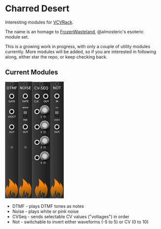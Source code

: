# Charred Desert

Interesting modules for [VCVRack](https://github.com/vcvrack/rack).

The name is an homage to [FrozenWasteland](https://github.com/almosteric/FrozenWasteland),
@almosteric's esoteric module set.

This is a growing work in progress, with only a couple of utility modules currently.
More modules will be added, so if you are interested in following along, either
star the repo, or keep checking back.

## Current Modules

![DTMF](docs/images/dtmf.png)![Noise](docs/images/noise.png)![CVSeq](docs/images/cvseq.png)![Not](docs/images/not.png)

* DTMF - plays DTMF tones as notes
* Noise - plays white or pink noise
* CVSeq - sends selectable CV values ("voltages") in order
* Not - switchable to invert either waveforms (-5 to 5) or CV (0 to 10)
